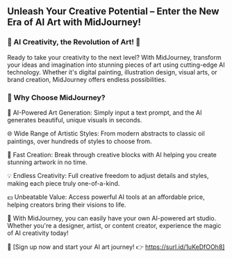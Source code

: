 ## Unleash Your Creative Potential – Enter the New Era of AI Art with MidJourney!
### 🌟 AI Creativity, the Revolution of Art! 🌟
Ready to take your creativity to the next level? With MidJourney, transform your ideas and imagination into stunning pieces of art using cutting-edge AI technology. Whether it's digital painting, illustration design, visual arts, or brand creation, MidJourney offers endless possibilities.

### 🎨 Why Choose MidJourney?

🧠 AI-Powered Art Generation: Simply input a text prompt, and the AI generates beautiful, unique visuals in seconds.

🌐 Wide Range of Artistic Styles: From modern abstracts to classic oil paintings, over hundreds of styles to choose from.

🚀 Fast Creation: Break through creative blocks with AI helping you create stunning artwork in no time.

💡 Endless Creativity: Full creative freedom to adjust details and styles, making each piece truly one-of-a-kind.

💵 Unbeatable Value: Access powerful AI tools at an affordable price, helping creators bring their visions to life.

🌟 With MidJourney, you can easily have your own AI-powered art studio. Whether you're a designer, artist, or content creator, experience the magic of AI creativity today!

🔗 [Sign up now and start your AI art journey! 👉 https://surl.id/1uKeDfOOh8]

